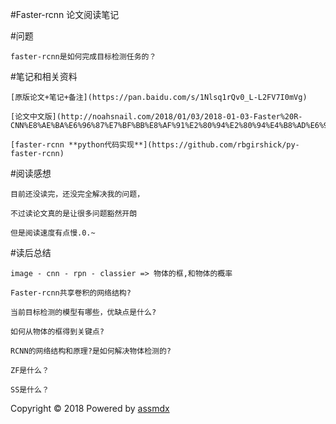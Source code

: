 #Faster-rcnn 论文阅读笔记
  

#问题  


 	faster-rcnn是如何完成目标检测任务的？

#笔记和相关资料

	[原版论文+笔记+备注](https://pan.baidu.com/s/1Nlsq1rQv0_L-L2FV7I0mVg)

	[论文中文版](http://noahsnail.com/2018/01/03/2018-01-03-Faster%20R-CNN%E8%AE%BA%E6%96%87%E7%BF%BB%E8%AF%91%E2%80%94%E2%80%94%E4%B8%AD%E6%96%87%E7%89%88/)

	[faster-rcnn **python代码实现**](https://github.com/rbgirshick/py-faster-rcnn)

#阅读感想

	目前还没读完，还没完全解决我的问题，  

	不过读论文真的是让很多问题豁然开朗

	但是阅读速度有点慢.0.~  

#读后总结

	image - cnn - rpn - classier => 物体的框,和物体的概率
	
	Faster-rcnn共享卷积的网络结构?	

	当前目标检测的模型有哪些，优缺点是什么?
	
	如何从物体的框得到关键点?
	
	RCNN的网络结构和原理?是如何解决物体检测的?
	
	ZF是什么？
	
	SS是什么？	

Copyright © 2018 Powered by [assmdx](https://github.com/assmdx)




